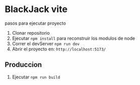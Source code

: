 # BlackJack vite

pasos para ejecutar proyecto

1. Clonar repositorio
2. Ejecutar ````npm install```` para reconstruir los modulos de node
3. Correr el devServer ```npm run dev```
4. Abrir el proyecto en: ```http://localhost:5173/```

## Produccion

1. Ejecutar ```npm run build```
<!-- 2. Tomar la carpeta ```dist``` y desplegarla -->